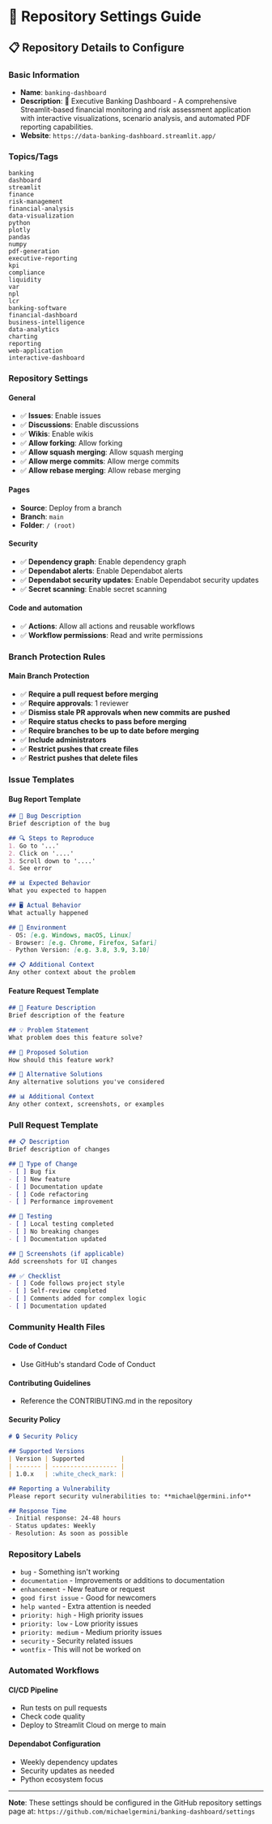# 🏦 Repository Settings Guide

## 📋 **Repository Details to Configure**

### **Basic Information**
- **Name**: `banking-dashboard`
- **Description**: 🏦 Executive Banking Dashboard - A comprehensive Streamlit-based financial monitoring and risk assessment application with interactive visualizations, scenario analysis, and automated PDF reporting capabilities.
- **Website**: `https://data-banking-dashboard.streamlit.app/`

### **Topics/Tags**
```
banking
dashboard
streamlit
finance
risk-management
financial-analysis
data-visualization
python
plotly
pandas
numpy
pdf-generation
executive-reporting
kpi
compliance
liquidity
var
npl
lcr
banking-software
financial-dashboard
business-intelligence
data-analytics
charting
reporting
web-application
interactive-dashboard
```

### **Repository Settings**

#### **General**
- ✅ **Issues**: Enable issues
- ✅ **Discussions**: Enable discussions
- ✅ **Wikis**: Enable wikis
- ✅ **Allow forking**: Allow forking
- ✅ **Allow squash merging**: Allow squash merging
- ✅ **Allow merge commits**: Allow merge commits
- ✅ **Allow rebase merging**: Allow rebase merging

#### **Pages**
- **Source**: Deploy from a branch
- **Branch**: `main`
- **Folder**: `/ (root)`

#### **Security**
- ✅ **Dependency graph**: Enable dependency graph
- ✅ **Dependabot alerts**: Enable Dependabot alerts
- ✅ **Dependabot security updates**: Enable Dependabot security updates
- ✅ **Secret scanning**: Enable secret scanning

#### **Code and automation**
- ✅ **Actions**: Allow all actions and reusable workflows
- ✅ **Workflow permissions**: Read and write permissions

### **Branch Protection Rules**

#### **Main Branch Protection**
- ✅ **Require a pull request before merging**
- ✅ **Require approvals**: 1 reviewer
- ✅ **Dismiss stale PR approvals when new commits are pushed**
- ✅ **Require status checks to pass before merging**
- ✅ **Require branches to be up to date before merging**
- ✅ **Include administrators**
- ✅ **Restrict pushes that create files**
- ✅ **Restrict pushes that delete files**

### **Issue Templates**

#### **Bug Report Template**
```markdown
## 🐛 Bug Description
Brief description of the bug

## 🔍 Steps to Reproduce
1. Go to '...'
2. Click on '....'
3. Scroll down to '....'
4. See error

## 📊 Expected Behavior
What you expected to happen

## 🖥️ Actual Behavior
What actually happened

## 📱 Environment
- OS: [e.g. Windows, macOS, Linux]
- Browser: [e.g. Chrome, Firefox, Safari]
- Python Version: [e.g. 3.8, 3.9, 3.10]

## 📋 Additional Context
Any other context about the problem
```

#### **Feature Request Template**
```markdown
## 🚀 Feature Description
Brief description of the feature

## 💡 Problem Statement
What problem does this feature solve?

## 🎯 Proposed Solution
How should this feature work?

## 🔄 Alternative Solutions
Any alternative solutions you've considered

## 📊 Additional Context
Any other context, screenshots, or examples
```

### **Pull Request Template**
```markdown
## 📋 Description
Brief description of changes

## 🎯 Type of Change
- [ ] Bug fix
- [ ] New feature
- [ ] Documentation update
- [ ] Code refactoring
- [ ] Performance improvement

## 🧪 Testing
- [ ] Local testing completed
- [ ] No breaking changes
- [ ] Documentation updated

## 📸 Screenshots (if applicable)
Add screenshots for UI changes

## ✅ Checklist
- [ ] Code follows project style
- [ ] Self-review completed
- [ ] Comments added for complex logic
- [ ] Documentation updated
```

### **Community Health Files**

#### **Code of Conduct**
- Use GitHub's standard Code of Conduct

#### **Contributing Guidelines**
- Reference the CONTRIBUTING.md in the repository

#### **Security Policy**
```markdown
# 🔒 Security Policy

## Supported Versions
| Version | Supported          |
| ------- | ------------------ |
| 1.0.x   | :white_check_mark: |

## Reporting a Vulnerability
Please report security vulnerabilities to: **michael@germini.info**

## Response Time
- Initial response: 24-48 hours
- Status updates: Weekly
- Resolution: As soon as possible
```

### **Repository Labels**
- `bug` - Something isn't working
- `documentation` - Improvements or additions to documentation
- `enhancement` - New feature or request
- `good first issue` - Good for newcomers
- `help wanted` - Extra attention is needed
- `priority: high` - High priority issues
- `priority: low` - Low priority issues
- `priority: medium` - Medium priority issues
- `security` - Security related issues
- `wontfix` - This will not be worked on

### **Automated Workflows**

#### **CI/CD Pipeline**
- Run tests on pull requests
- Check code quality
- Deploy to Streamlit Cloud on merge to main

#### **Dependabot Configuration**
- Weekly dependency updates
- Security updates as needed
- Python ecosystem focus

---

**Note**: These settings should be configured in the GitHub repository settings page at: `https://github.com/michaelgermini/banking-dashboard/settings`
